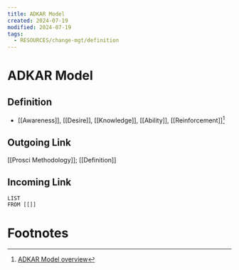 ```yaml
---
title: ADKAR Model
created: 2024-07-19
modified: 2024-07-19
tags:
  - RESOURCES/change-mgt/definition
---
```

# ADKAR Model
## Definition
- [[Awareness]], [[Desire]], [[Knowledge]], [[Ability]], [[Reinforcement]][^1]
## Outgoing Link
[[Prosci Methodology]]; [[Definition]]
## Incoming Link
```dataview
LIST
FROM [[]]
```
# Footnotes
[^1]: [ADKAR Model overview](https://www.prosci.com/methodology/adkar)